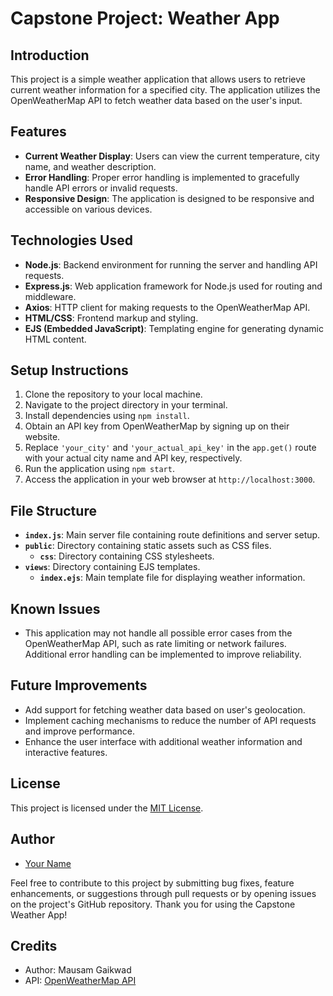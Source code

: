 # Capstone Project: Weather App

## Introduction
This project is a simple weather application that allows users to retrieve current weather information for a specified city. The application utilizes the OpenWeatherMap API to fetch weather data based on the user's input.

## Features
- **Current Weather Display**: Users can view the current temperature, city name, and weather description.
- **Error Handling**: Proper error handling is implemented to gracefully handle API errors or invalid requests.
- **Responsive Design**: The application is designed to be responsive and accessible on various devices.

## Technologies Used
- **Node.js**: Backend environment for running the server and handling API requests.
- **Express.js**: Web application framework for Node.js used for routing and middleware.
- **Axios**: HTTP client for making requests to the OpenWeatherMap API.
- **HTML/CSS**: Frontend markup and styling.
- **EJS (Embedded JavaScript)**: Templating engine for generating dynamic HTML content.

## Setup Instructions
1. Clone the repository to your local machine.
2. Navigate to the project directory in your terminal.
3. Install dependencies using `npm install`.
4. Obtain an API key from OpenWeatherMap by signing up on their website.
5. Replace `'your_city'` and `'your_actual_api_key'` in the `app.get()` route with your actual city name and API key, respectively.
6. Run the application using `npm start`.
7. Access the application in your web browser at `http://localhost:3000`.

## File Structure
- **`index.js`**: Main server file containing route definitions and server setup.
- **`public`**: Directory containing static assets such as CSS files.
  - **`css`**: Directory containing CSS stylesheets.
- **`views`**: Directory containing EJS templates.
  - **`index.ejs`**: Main template file for displaying weather information.

## Known Issues
- This application may not handle all possible error cases from the OpenWeatherMap API, such as rate limiting or network failures. Additional error handling can be implemented to improve reliability.

## Future Improvements
- Add support for fetching weather data based on user's geolocation.
- Implement caching mechanisms to reduce the number of API requests and improve performance.
- Enhance the user interface with additional weather information and interactive features.

## License
This project is licensed under the [MIT License](LICENSE).

## Author
- [Your Name](https://github.com/MausamGaikwad)

Feel free to contribute to this project by submitting bug fixes, feature enhancements, or suggestions through pull requests or by opening issues on the project's GitHub repository. Thank you for using the Capstone Weather App!

## Credits
- Author: Mausam Gaikwad
- API: [OpenWeatherMap API](https://openweathermap.org/api)
